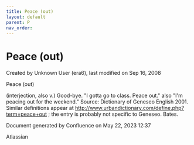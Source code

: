 ```yaml
---
title: Peace (out)
layout: default
parent: P
nav_order:
---
```


# Peace (out)

Created by  Unknown User (era6), last modified on Sep 16, 2008

Peace (out)

(interjection, also v.) Good-bye. &quot;I gotta go to class. Peace out.&quot; also &quot;I'm peacing out for the weekend.&quot; Source: Dictionary of Geneseo English 2001. Similar definitions appear at http://www.urbandictionary.com/define.php?term=peace+out ; the entry is probably not specific to Geneseo. Bates.

Document generated by Confluence on May 22, 2023 12:37

Atlassian
